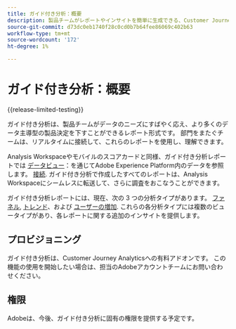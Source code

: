 ```yaml
---
title: ガイド付き分析：概要
description: 製品チームがレポートやインサイトを簡単に生成できる、Customer Journey Analytics内のプロジェクトタイプ。
source-git-commit: d73dc0eb1740f28c0cd0b7b64fee86069c402b63
workflow-type: tm+mt
source-wordcount: '172'
ht-degree: 1%

---
```


# ガイド付き分析：概要

{{release-limited-testing}}

ガイド付き分析は、製品チームがデータのニーズにすばやく応え、より多くのデータ主導型の製品決定を下すことができるレポート形式です。 部門をまたぐチームは、リアルタイムに接続して、これらのレポートを使用し、理解できます。

Analysis Workspaceやモバイルのスコアカードと同様、ガイド付き分析レポートでは [データビュー](../data-views/data-views.md)：を通じてAdobe Experience Platform内のデータを参照します。 [接続](../connections/overview.md). ガイド付き分析で作成したすべてのレポートは、Analysis Workspaceにシームレスに転送して、さらに調査をおこなうことができます。

ガイド付き分析レポートには、現在、次の 3 つの分析タイプがあります。 [ファネル](analysis-types/funnel.md), [トレンド](analysis-types/trends.md)、および [ユーザーの増加](analysis-types/user-growth.md). これらの各分析タイプには複数のビュータイプがあり、各レポートに関する追加のインサイトを提供します。

## プロビジョニング

ガイド付き分析は、Customer Journey Analyticsへの有料アドオンです。 この機能の使用を開始したい場合は、担当のAdobeアカウントチームにお問い合わせください。

## 権限

Adobeは、今後、ガイド付き分析に固有の権限を提供する予定です。

<!-- Once your organization is provisioned to use Guided Analysis, product profile administrators can grant access to this project type in the Adobe Admin Console.

1. Log in to the [Adobe admin console](https://adminconsole.adobe.com).
1. Select **[!UICONTROL Customer Journey Analytics]** in the list of products.
1. Select the desired product profile to edit permissions.
1. Click the **[!UICONTROL Permissions]** tab, then click **[!UICONTROL Edit]** under [!UICONTROL Reporting Tools].
1. Drag **[!UICONTROL Guided Analysis]** from the list of [!UICONTROL Available Permission Items] to the list of [!UICONTROL Included Permission Items].
1. Click **[!UICONTROL Save]**. -->
